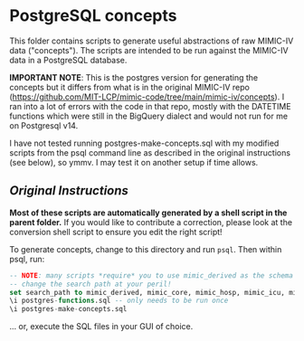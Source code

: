 # PostgreSQL concepts

This folder contains scripts to generate useful abstractions of raw MIMIC-IV data ("concepts"). The
scripts are intended to be run against the MIMIC-IV data in a PostgreSQL database.

**IMPORTANT NOTE**: This is the postgres version for generating the concepts but it differs from what is in the original MIMIC-IV repo (https://github.com/MIT-LCP/mimic-code/tree/main/mimic-iv/concepts). I ran into a lot of errors with the code in that repo, mostly with the DATETIME functions which were still in the BigQuery dialect and would not run for me on Postgresql v14.

I have not tested running postgres-make-concepts.sql with my modified scripts from the psql command line as described in the original instructions (see below), so ymmv. I may test it on another setup if time allows.


*Original Instructions*
-----------------------

**Most of these scripts are automatically generated by a shell script in the parent folder.** If you would like to contribute a correction, please look at the conversion shell script to ensure you edit the right script!

To generate concepts, change to this directory and run `psql`. Then within psql, run:

```sql
-- NOTE: many scripts *require* you to use mimic_derived as the schema for outputting concepts
-- change the search path at your peril!
set search_path to mimic_derived, mimic_core, mimic_hosp, mimic_icu, mimic_ed;
\i postgres-functions.sql -- only needs to be run once
\i postgres-make-concepts.sql
```

... or, execute the SQL files in your GUI of choice.